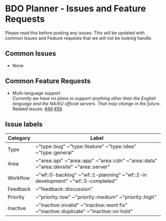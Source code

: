 # BDO Planner - Issues and Feature Requests

Please read this before posting any issues. This will be updated with common Issues and Feature requests that we will not be looking handle.

## Common Issues

-   None

## Common Feature Requests

-   Multi-language support  
    _Currently we have no plans to support anything other than the English language and the NA/EU official servers. That may change in the future._  
    Related Issues: [#46](https://gitlab.com/bdo_planner/issues/issues/46) [#59](https://gitlab.com/bdo_planner/issues/issues/59)

## Issue labels

| Category | Label |
| ------ | ------ |
| Type | ~"type::bug" ~"type::feature" ~"type::idea" ~"type::general" |
| Area | ~"area::api" ~"area::app" ~"area::cdn" ~"area::data" ~"area::devsite" ~"area::server" |
| Workflow | ~"wf::0-backlog" ~"wf::1-planning" ~"wf::2-in development" ~"wf::3-completed" |
| Feedback | ~"feedback::discussion" |
| Priority | ~"priority::low" ~"priority::medium" ~"priority::high" |
| Inactive | ~"inactive::invalid" ~"inactive::wont fix" ~"inactive::duplicate" ~"inactive::on hold" |